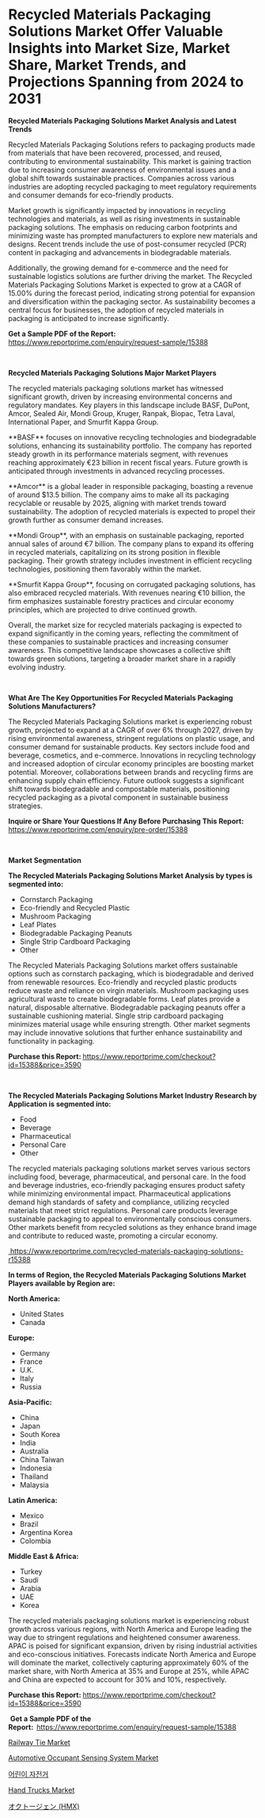 <p><h1>Recycled Materials Packaging Solutions Market Offer Valuable Insights into Market Size, Market Share, Market Trends, and Projections Spanning from 2024 to 2031</h1></p><p><strong>Recycled Materials Packaging Solutions Market Analysis and Latest Trends</strong></p>
<p><p>Recycled Materials Packaging Solutions refers to packaging products made from materials that have been recovered, processed, and reused, contributing to environmental sustainability. This market is gaining traction due to increasing consumer awareness of environmental issues and a global shift towards sustainable practices. Companies across various industries are adopting recycled packaging to meet regulatory requirements and consumer demands for eco-friendly products. </p><p>Market growth is significantly impacted by innovations in recycling technologies and materials, as well as rising investments in sustainable packaging solutions. The emphasis on reducing carbon footprints and minimizing waste has prompted manufacturers to explore new materials and designs. Recent trends include the use of post-consumer recycled (PCR) content in packaging and advancements in biodegradable materials. </p><p>Additionally, the growing demand for e-commerce and the need for sustainable logistics solutions are further driving the market. The Recycled Materials Packaging Solutions Market is expected to grow at a CAGR of 15.00% during the forecast period, indicating strong potential for expansion and diversification within the packaging sector. As sustainability becomes a central focus for businesses, the adoption of recycled materials in packaging is anticipated to increase significantly.</p></p>
<p><strong>Get a Sample PDF of the Report:&nbsp;</strong> <a href="https://www.reportprime.com/enquiry/request-sample/15388">https://www.reportprime.com/enquiry/request-sample/15388</a></p>
<p>&nbsp;</p>
<p><strong>Recycled Materials Packaging Solutions Major Market Players</strong></p>
<p><p>The recycled materials packaging solutions market has witnessed significant growth, driven by increasing environmental concerns and regulatory mandates. Key players in this landscape include BASF, DuPont, Amcor, Sealed Air, Mondi Group, Kruger, Ranpak, Biopac, Tetra Laval, International Paper, and Smurfit Kappa Group.</p><p>**BASF** focuses on innovative recycling technologies and biodegradable solutions, enhancing its sustainability portfolio. The company has reported steady growth in its performance materials segment, with revenues reaching approximately €23 billion in recent fiscal years. Future growth is anticipated through investments in advanced recycling processes.</p><p>**Amcor** is a global leader in responsible packaging, boasting a revenue of around $13.5 billion. The company aims to make all its packaging recyclable or reusable by 2025, aligning with market trends toward sustainability. The adoption of recycled materials is expected to propel their growth further as consumer demand increases.</p><p>**Mondi Group**, with an emphasis on sustainable packaging, reported annual sales of around €7 billion. The company plans to expand its offering in recycled materials, capitalizing on its strong position in flexible packaging. Their growth strategy includes investment in efficient recycling technologies, positioning them favorably within the market.</p><p>**Smurfit Kappa Group**, focusing on corrugated packaging solutions, has also embraced recycled materials. With revenues nearing €10 billion, the firm emphasizes sustainable forestry practices and circular economy principles, which are projected to drive continued growth.</p><p>Overall, the market size for recycled materials packaging is expected to expand significantly in the coming years, reflecting the commitment of these companies to sustainable practices and increasing consumer awareness. This competitive landscape showcases a collective shift towards green solutions, targeting a broader market share in a rapidly evolving industry.</p></p>
<p>&nbsp;</p>
<p><strong>What Are The Key Opportunities For Recycled Materials Packaging Solutions Manufacturers?</strong></p>
<p><p>The Recycled Materials Packaging Solutions market is experiencing robust growth, projected to expand at a CAGR of over 6% through 2027, driven by rising environmental awareness, stringent regulations on plastic usage, and consumer demand for sustainable products. Key sectors include food and beverage, cosmetics, and e-commerce. Innovations in recycling technology and increased adoption of circular economy principles are boosting market potential. Moreover, collaborations between brands and recycling firms are enhancing supply chain efficiency. Future outlook suggests a significant shift towards biodegradable and compostable materials, positioning recycled packaging as a pivotal component in sustainable business strategies.</p></p>
<p><strong>Inquire or Share Your Questions If Any Before Purchasing This Report:</strong> <a href="https://www.reportprime.com/enquiry/pre-order/15388">https://www.reportprime.com/enquiry/pre-order/15388</a></p>
<p>&nbsp;</p>
<p><strong>Market Segmentation</strong></p>
<p><strong>The Recycled Materials Packaging Solutions Market Analysis by types is segmented into:</strong></p>
<p><ul><li>Cornstarch Packaging</li><li>Eco-friendly and Recycled Plastic</li><li>Mushroom Packaging</li><li>Leaf Plates</li><li>Biodegradable Packaging Peanuts</li><li>Single Strip Cardboard Packaging</li><li>Other</li></ul></p>
<p><p>The Recycled Materials Packaging Solutions market offers sustainable options such as cornstarch packaging, which is biodegradable and derived from renewable resources. Eco-friendly and recycled plastic products reduce waste and reliance on virgin materials. Mushroom packaging uses agricultural waste to create biodegradable forms. Leaf plates provide a natural, disposable alternative. Biodegradable packaging peanuts offer a sustainable cushioning material. Single strip cardboard packaging minimizes material usage while ensuring strength. Other market segments may include innovative solutions that further enhance sustainability and functionality in packaging.</p></p>
<p><strong>Purchase this Report:&nbsp;</strong><a href="https://www.reportprime.com/checkout?id=15388&price=3590">https://www.reportprime.com/checkout?id=15388&price=3590</a></p>
<p>&nbsp;</p>
<p><strong>The Recycled Materials Packaging Solutions Market Industry Research by Application is segmented into:</strong></p>
<p><ul><li>Food</li><li>Beverage</li><li>Pharmaceutical</li><li>Personal Care</li><li>Other</li></ul></p>
<p><p>The recycled materials packaging solutions market serves various sectors including food, beverage, pharmaceutical, and personal care. In the food and beverage industries, eco-friendly packaging ensures product safety while minimizing environmental impact. Pharmaceutical applications demand high standards of safety and compliance, utilizing recycled materials that meet strict regulations. Personal care products leverage sustainable packaging to appeal to environmentally conscious consumers. Other markets benefit from recycled solutions as they enhance brand image and contribute to reduced waste, promoting a circular economy.</p></p>
<p><a href="https://www.reportprime.com/recycled-materials-packaging-solutions-r15388">&nbsp;https://www.reportprime.com/recycled-materials-packaging-solutions-r15388</a></p>
<p><strong>In terms of Region, the Recycled Materials Packaging Solutions Market Players available by Region are:</strong></p>
<p>
    <p> <strong> North America: </strong>
        <ul>
            <li>United States</li>
            <li>Canada</li>
        </ul>
        </p> 
    <p> <strong> Europe: </strong>
        <ul>
            <li>Germany</li>
            <li>France</li>
            <li>U.K.</li>
            <li>Italy</li>
            <li>Russia</li>
        </ul>
        </p> 
    <p> <strong> Asia-Pacific: </strong>
        <ul>
            <li>China</li>
            <li>Japan</li>
            <li>South Korea</li>
            <li>India</li>
            <li>Australia</li>
            <li>China Taiwan</li>
            <li>Indonesia</li>
            <li>Thailand</li>
            <li>Malaysia</li>
        </ul>
        </p> 
    <p> <strong> Latin America: </strong>
        <ul>
            <li>Mexico</li>
            <li>Brazil</li>
            <li>Argentina Korea</li>
            <li>Colombia</li>
        </ul>
        </p> 
    <p> <strong> Middle East & Africa: </strong>
        <ul>
            <li>Turkey</li>
            <li>Saudi</li>
            <li>Arabia</li>
            <li>UAE</li>
            <li>Korea</li>
        </ul>
    </p>
    </p>
<p><p>The recycled materials packaging solutions market is experiencing robust growth across various regions, with North America and Europe leading the way due to stringent regulations and heightened consumer awareness. APAC is poised for significant expansion, driven by rising industrial activities and eco-conscious initiatives. Forecasts indicate North America and Europe will dominate the market, collectively capturing approximately 60% of the market share, with North America at 35% and Europe at 25%, while APAC and China are expected to account for 30% and 10%, respectively.</p></p>
<p><strong>Purchase this Report: </strong><a href="https://www.reportprime.com/checkout?id=15388&price=3590">https://www.reportprime.com/checkout?id=15388&price=3590</a></p>
<p>&nbsp;<strong>Get a Sample PDF of the Report:&nbsp;&nbsp;</strong><a href="https://www.reportprime.com/enquiry/request-sample/15388">https://www.reportprime.com/enquiry/request-sample/15388</a></p>
<p><strong></strong></p>
<p><p><a href="https://medium.com/@anndiaz698/the-railway-tie-market-prioritizes-cost-control-and-efficiency-enhancement-e2c0d16d0e5a">Railway Tie Market</a></p><p><a href="https://issuu.com/reportprime-2/docs/automotive-occupant-sensing-system-_b30cbe3aa968a4">Automotive Occupant Sensing System Market</a></p><p><a href="https://medium.com/@marielesch2023/children-bicycle-market-%EC%9D%98-%EA%B8%80%EB%A1%9C%EB%B2%8C-%EC%8B%9C%EC%9E%A5-%EA%B0%9C%EC%9A%94%EB%8A%94-%EC%A0%84-%EC%84%B8%EA%B3%84-%EB%B0%8F-%EC%A3%BC%EC%9A%94-%EC%8B%9C%EC%9E%A5%EC%9D%98-%EC%82%B0%EC%97%85%EC%97%90-%EC%98%81%ED%96%A5%EC%9D%84-%EB%AF%B8%EC%B9%98%EB%8A%94-%EC%A3%BC%EC%9A%94-%ED%8A%B8%EB%A0%8C%EB%93%9C%EC%97%90-%EB%8C%80%ED%95%9C-%EB%8F%85%ED%8A%B9%ED%95%9C-%EA%B4%80%EC%A0%90%EC%9D%84-%EC%A0%9C%EA%B3%B5%ED%95%A9%EB%8B%88%EB%8B%A4-b5533df7859a">어린이 자전거</a></p><p><a href="https://www.linkedin.com/pulse/hand-trucks-market-overview-regional-outlook-competitive-phx0e?trackingId=rTViGijWRW6UEq9htkfE2A%3D%3D">Hand Trucks Market</a></p><p><a href="https://medium.com/@manuelmann1976/%E3%82%AA%E3%82%AF%E3%82%BF%E3%82%B8%E3%82%A7%E3%83%B3-hmx-%E5%B8%82%E5%A0%B4%E3%82%B7%E3%82%A7%E3%82%A2%E3%81%A8%E6%96%B0%E3%81%97%E3%81%84%E3%83%88%E3%83%AC%E3%83%B3%E3%83%89%E5%88%86%E6%9E%90-%E7%A8%AE%E9%A1%9E-%E7%94%A8%E9%80%94-%E6%9C%80%E7%B5%82%E7%94%A8%E9%80%94%E5%88%A5%E3%81%8A%E3%82%88%E3%81%B32024%E5%B9%B4%E3%81%8B%E3%82%892031%E5%B9%B4%E3%81%BE%E3%81%A7%E3%81%AE%E4%BA%88%E6%B8%AC-03786ec06793">オクトージェン (HMX)</a></p></p>